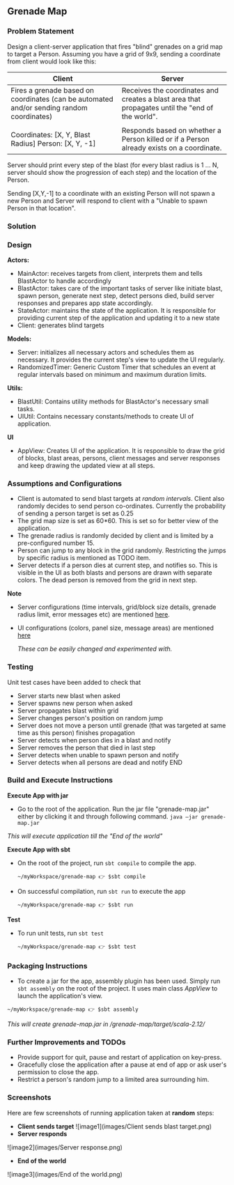 ## Grenade Map


### Problem Statement
Design a client-server application that fires "blind" grenades on a grid map to target a Person.
Assuming you have a grid of 9x9, sending a coordinate from client would look like this:


|Client|Server|
|---|---|
|Fires a grenade based on coordinates (can be automated and/or sending random coordinates)|Receives the coordinates and creates a blast area that propagates until the "end of the world".|
| | |
|Coordinates: [X, Y, Blast Radius] Person: [X, Y, -1]|Responds based on whether a Person killed or if a Person already exists on a coordinate.|

Server should print every step of the blast (for every blast radius is 1 ... N, server should show the progression of each step) and the location of the Person.

Sending [X,Y,-1] to a coordinate with an existing Person will not spawn a new Person and Server will respond to client with a "Unable to spawn Person in that location".

### Solution


### Design

**Actors:**
- MainActor: receives targets from client, interprets them and tells BlastActor to handle accordingly
- BlastActor: takes care of the important tasks of server like initiate blast, spawn person, generate next step, detect persons died, build server responses and prepares app state accordingly.
- StateActor: maintains the state of the application. It is responsible for providing current step of the application and updating it to a new state
- Client: generates blind targets

**Models:**
- Server: initializes all necessary actors and schedules them as necessary. It provides the current step's view to update the UI regularly.
- RandomizedTimer: Generic Custom Timer that schedules an event at regular intervals based on minimum and maximum duration limits.

**Utils:**
- BlastUtil: Contains utility methods for BlastActor's necessary small tasks.
- UIUtil: Contains necessary constants/methods to create UI of application.

**UI**
- AppView: Creates UI of the application. It is responsible to draw the grid of blocks, blast areas, persons, client messages and server responses and keep drawing the updated view at all steps.


### Assumptions and Configurations
- Client is automated to send blast targets at *random intervals*. Client also randomly decides to send person co-ordinates. Currently the probability of sending a person target is set as 0.25
- The grid map size is set as 60*60. This is set so for better view of the application. 
- The grenade radius is randomly decided by client and is limited by a pre-configured number 15.
- Person can jump to any block in the grid randomly. Restricting the jumps by specific radius is mentioned as TODO item.
- Server detects if a person dies at current step, and notifies so. This is visible in the UI as both blasts and persons are drawn with separate colors. The dead person is removed from the grid in next step. 

**Note**
- Server configurations (time intervals, grid/block size details, grenade radius limit, error messages etc) are mentioned [here](src/main/scala/com/shriti/grenademap/models/package.scala).
- UI configurations (colors, panel size, message areas) are mentioned [here](src/main/scala/com/shriti/grenademap/util/UIUtil.scala)

    *These can be easily changed and experimented with.*

### Testing
Unit test cases have been added to check that
- Server starts new blast when asked
- Server spawns new person when asked
- Server propagates blast within grid
- Server changes person's position on random jump  
- Server does not move a person until grenade (that was targeted at same time as this person) finishes propagation  
- Server detects when person dies in a blast and notify  
- Server removes the person that died in last step
- Server detects when unable to spawn person and notify
- Server detects when all persons are dead and notify END


### Build and Execute Instructions
**Execute App with jar**

- Go to the root of the application. Run the jar file "grenade-map.jar" either by clicking it and through following command.
`java –jar grenade-map.jar`

*This will execute application till the "End of the world"*

**Execute App with sbt**

- On the root of the project, run `sbt compile` to compile the app.

    `~/myWorkspace/grenade-map 👉 $sbt compile`

- On successful compilation, run `sbt run` to execute the app

    `~/myWorkspace/grenade-map 👉 $sbt run`


**Test**

- To run unit tests, run `sbt test`

    `~/myWorkspace/grenade-map 👉 $sbt test`


### Packaging Instructions
- To create a jar for the app, assembly plugin has been used. Simply run `sbt assembly` on the root of the project. It uses main class *AppView* to launch the application's view.

`~/myWorkspace/grenade-map 👉 $sbt assembly`

*This will create grenade-map.jar in /grenade-map/target/scala-2.12/*


### Further Improvements and TODOs
- Provide support for quit, pause and restart of application on key-press.
- Gracefully close the application after a pause at end of app or ask user's permission to close the app.
- Restrict a person's random jump to a limited area surrounding him.


### Screenshots
Here are few screenshots of running application taken at **random** steps:
- **Client sends target**
![image1](images/Client sends blast target.png)
- **Server responds**

![image2](images/Server response.png)
- **End of the world**

![image3](images/End of the world.png)